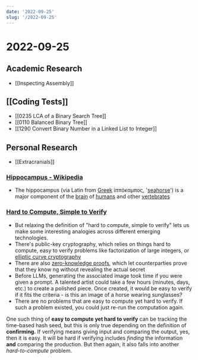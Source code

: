 ```yaml
---
date: '2022-09-25'
slug: '/2022-09-25'
---
```


# 2022-09-25

## Academic Research

- [[Inspecting Assembly]]

## [[Coding Tests]]

- [[0235 LCA of a Binary Search Tree]]
- [[0110 Balanced Binary Tree]]
- [[1290 Convert Binary Number in a Linked List to Integer]]

## Personal Research

- [[Extracranials]]

### [Hippocampus - Wikipedia](https://en.wikipedia.org/wiki/Hippocampus)

- The hippocampus (via Latin from [Greek](https://en.wikipedia.org/wiki/Ancient_Greek 'Ancient Greek') ἱππόκαμπος, '[seahorse](https://en.wikipedia.org/wiki/Seahorse 'Seahorse')') is a major component of the [brain](https://en.wikipedia.org/wiki/Brain 'Brain') of [humans](https://en.wikipedia.org/wiki/Human 'Human') and other [vertebrates](https://en.wikipedia.org/wiki/Vertebrate 'Vertebrate')

### [Hard to Compute, Simple to Verify](https://matt-rickard.ghost.io/hard-to-compute-simple-to-verify/)

- But relaxing the definition of "hard to compute, simple to verify" lets us make some interesting analogies across different emerging technologies.
- There's public-key cryptography, which relies on things hard to compute, easy to verify problems like factorization of large integers, or [elliptic curve cryptography](https://matt-rickard.com/elliptic-curve-cryptography)
- There are also [zero-knowledge proofs](https://matt-rickard.com/zero-knowledge-proofs), which let counterparties prove that they know ng without revealing the actual secret
- Before LLMs, generating the associated image took time if you were given a prompt. A talented artist could take a few hours (minutes, days, etc.) to create a polished piece. Once created, it would be easy to verify if it fits the criteria - is this an image of a horse wearing sunglasses?
- There are no problems that are easy to compute yet hard to verify. If such a problem existed, you could just re-run the computation again.

One such thing of **easy to compute yet hard to verify** can be tracking the time-based hash seed, but this is only true depending on the definition of **confirming.** If verifying means giving input and comparing the output, yes, then it is easy. It will be hard if verifying includes _finding_ the information **and** comparing the production. But then again, it also falls into another _hard-to-compute_ problem.
